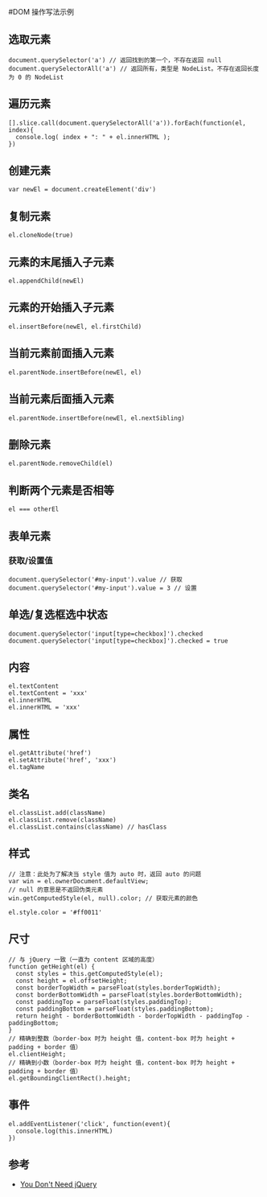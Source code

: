 #DOM 操作写法示例
## 选取元素
```
document.querySelector('a') // 返回找到的第一个，不存在返回 null
document.querySelectorAll('a') // 返回所有，类型是 NodeList。不存在返回长度为 0 的 NodeList
```

## 遍历元素
```
[].slice.call(document.querySelectorAll('a')).forEach(function(el, index){
  console.log( index + ": " + el.innerHTML );
})
```


## 创建元素
```
var newEl = document.createElement('div')
```

## 复制元素
```
el.cloneNode(true)
```

## 元素的末尾插入子元素
```
el.appendChild(newEl)
```

## 元素的开始插入子元素
```
el.insertBefore(newEl, el.firstChild)
```

## 当前元素前面插入元素
```
el.parentNode.insertBefore(newEl, el)
```

## 当前元素后面插入元素
```
el.parentNode.insertBefore(newEl, el.nextSibling)
```

## 删除元素
```
el.parentNode.removeChild(el)
```

## 判断两个元素是否相等
```
el === otherEl
```

## 表单元素
### 获取/设置值
```
document.querySelector('#my-input').value // 获取
document.querySelector('#my-input').value = 3 // 设置
```

## 单选/复选框选中状态
```
document.querySelector('input[type=checkbox]').checked
document.querySelector('input[type=checkbox]').checked = true
```

## 内容
```
el.textContent
el.textContent = 'xxx'
el.innerHTML
el.innerHTML = 'xxx'
```

## 属性
```
el.getAttribute('href')
el.setAttribute('href', 'xxx')
el.tagName
```

## 类名
```
el.classList.add(className)
el.classList.remove(className)
el.classList.contains(className) // hasClass
```

## 样式
```
// 注意：此处为了解决当 style 值为 auto 时，返回 auto 的问题
var win = el.ownerDocument.defaultView;
// null 的意思是不返回伪类元素
win.getComputedStyle(el, null).color; // 获取元素的颜色

el.style.color = '#ff0011'

```

## 尺寸
```
// 与 jQuery 一致（一直为 content 区域的高度）
function getHeight(el) {
  const styles = this.getComputedStyle(el);
  const height = el.offsetHeight;
  const borderTopWidth = parseFloat(styles.borderTopWidth);
  const borderBottomWidth = parseFloat(styles.borderBottomWidth);
  const paddingTop = parseFloat(styles.paddingTop);
  const paddingBottom = parseFloat(styles.paddingBottom);
  return height - borderBottomWidth - borderTopWidth - paddingTop - paddingBottom;
}
// 精确到整数（border-box 时为 height 值，content-box 时为 height + padding + border 值）
el.clientHeight;
// 精确到小数（border-box 时为 height 值，content-box 时为 height + padding + border 值）
el.getBoundingClientRect().height;

```

## 事件
```
el.addEventListener('click', function(event){
  console.log(this.innerHTML)
})
```

## 参考
* [You Don't Need jQuery](https://github.com/oneuijs/You-Dont-Need-jQuery/blob/master/README.zh-CN.md)